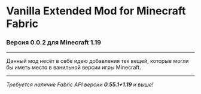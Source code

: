 # Vanilla Extended Mod for Minecraft Fabric
### Версия 0.0.2 для Minecraft 1.19
***
Данный мод несёт в себе идею добавления тех вещей, которые могли бы иметь место в ванильной версии игры Minecraft.

***
*Требуется наличие Fabric API версии **0.55.1+1.19** и выше!*
